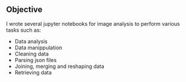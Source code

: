 Objective
---------

I wrote several jupyter notebooks for image analysis to perform various tasks such as:
- Data analysis
- Data manippulation
- Cleaning data
- Parsing json files
- Joining, merging and reshaping data
- Retrieving data 

